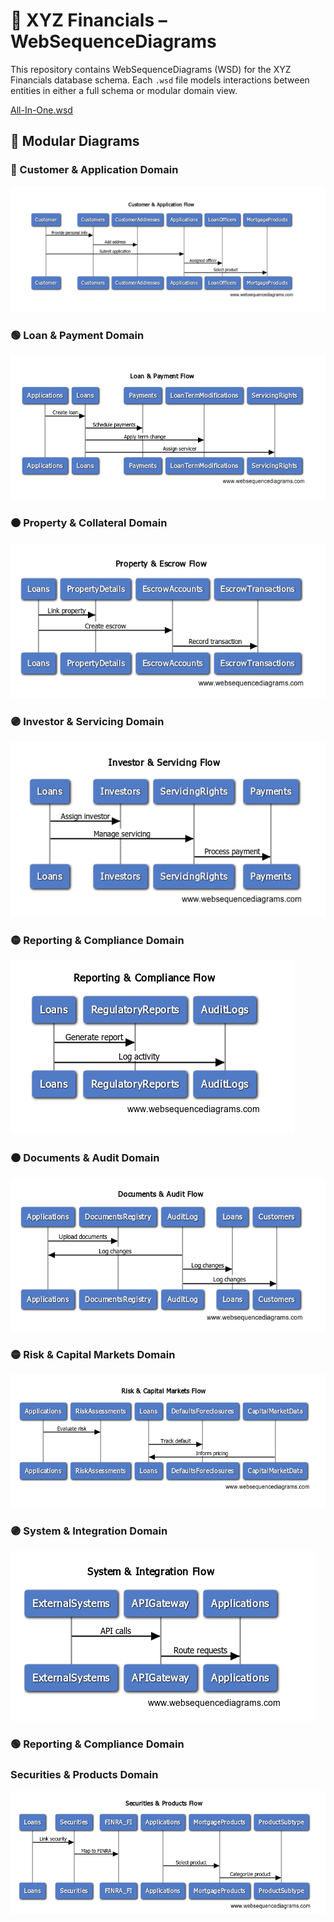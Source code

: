 ﻿# 🔁 XYZ Financials – WebSequenceDiagrams

This repository contains WebSequenceDiagrams (WSD) for the XYZ Financials database schema. Each `.wsd` file models interactions between entities in either a full schema or modular domain view.

<a href="All-In-One.wsd">All-In-One.wsd</a> <br/>



## 🧩 Modular Diagrams

### 🔵 Customer & Application Domain

![WebSequenceDiagrams - Customer & Application Domain for the XYZ Financials database schema](CustomerApplication.png) <br/>

###  🟢 Loan & Payment Domain

![WebSequenceDiagrams - Loan Payment Domain for the XYZ Financials database schema](LoanPayment.png) <br/>


### 🟠 Property & Collateral Domain

![WebSequenceDiagrams - Property Escrow Domain for the XYZ Financials database schema](PropertyEscrow.png) <br/>


### 🟣 Investor & Servicing Domain

![WebSequenceDiagrams - Investor & Servicing Domain for the XYZ Financials database schema](InvestorServicing.png) <br/>

### 🟡 Reporting & Compliance Domain

![WebSequenceDiagrams - Reporting & Compliance Domain for the XYZ Financials database schema](Reportingcompliance.png) <br/>

### 🟠 Documents & Audit Domain

![WebSequenceDiagrams - Documents & Audit Domain for the XYZ Financials database schema](DocumentsAudit.png) <br/>

### 🟡 Risk & Capital Markets Domain

![WebSequenceDiagrams - Reporting & Compliance Domain for the XYZ Financials database schema](RiskCapitalMarket.png) <br/>

### 🟣 System & Integration Domain

![WebSequenceDiagrams - System & Integration Domain for the XYZ Financials database schema](SystemIntegration.png) <br/>

### 🟢 Reporting & Compliance Domain

### Securities & Products Domain

![WebSequenceDiagrams - Securities & Products Domain for the XYZ Financials database schema](SecuritiesProducts.png) <br/>


